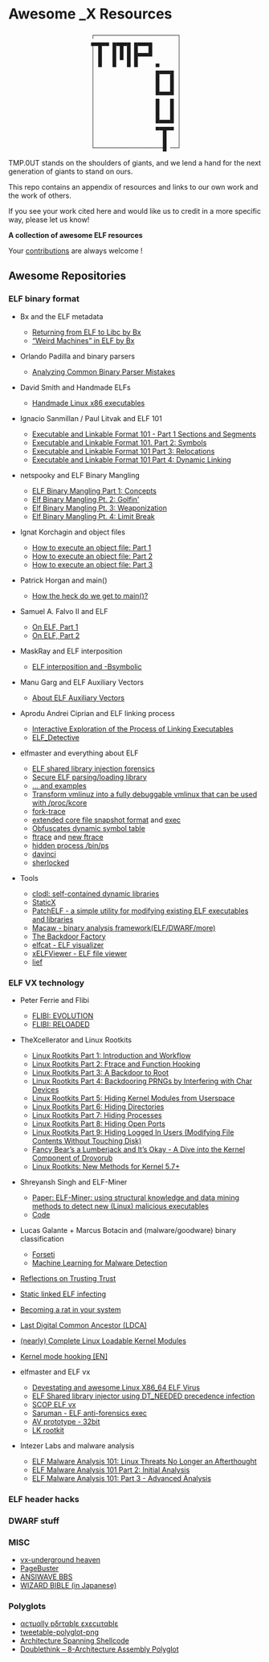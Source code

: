 # Awesome _X Resources

                           ┌───────────────────────┐                            
                           ▄▄▄▄▄ ▄▄▄▄▄ ▄▄▄▄▄       │                            
                           │ █   █ █ █ █   █       │                            
                           │ █   █ █ █ █▀▀▀▀       │                            
                           │ █   █   █ █     ▄     │                            
                           │                 ▄▄▄▄▄ │                            
                           │                 █   █ │                            
                           │                 █   █ │                            
                           │                 █▄▄▄█ │                            
                           │                 ▄   ▄ │                            
                           │                 █   █ │                            
                           │                 █   █ │                            
                           │                 █▄▄▄█ │                            
                           │                 ▄▄▄▄▄ │                            
                           │                   █   │                            
                           │                   █   │                            
                           └───────────────────█ ──┘ 

TMP.0UT stands on the shoulders of giants, and we lend a hand for the next generation of giants to stand on ours.

This repo contains an appendix of resources and links to our own work and the work of others.

If you see your work cited here and would like us to credit in a more specific way, please let us know!

**A collection of awesome ELF resources**

Your [contributions](contributing.md) are always welcome !

## Awesome Repositories

### ELF binary format

- Bx and the ELF metadata
  - [Returning from ELF to Libc by Bx](https://archive.org/details/Pocorgtfo00/page/n9/mode/1up?view=theater)
  - [“Weird Machines” in ELF by Bx](https://www.usenix.org/system/files/conference/woot13/woot13-shapiro.pdf)

- Orlando Padilla and binary parsers
  - [Analyzing Common Binary Parser Mistakes](http://www.uninformed.org/?v=all&a=12&t=txt)

- David Smith and Handmade ELFs
  - [Handmade Linux x86 executables](https://youtube.com/playlist?list=PLZCIHSjpQ12woLj0sjsnqDH8yVuXwTy3p)

- Ignacio Sanmillan / Paul Litvak and ELF 101
  - [Executable and Linkable Format 101 - Part 1 Sections and Segments](https://www.intezer.com/blog/research/executable-linkable-format-101-part1-sections-segments/)
  - [Executable and Linkable Format 101. Part 2: Symbols](https://www.intezer.com/blog/malware-analysis/executable-linkable-format-101-part-2-symbols/)
  - [Executable and Linkable Format 101 Part 3: Relocations](https://www.intezer.com/blog/malware-analysis/executable-and-linkable-format-101-part-3-relocations/)
  - [Executable and Linkable Format 101 Part 4: Dynamic Linking](https://www.intezer.com/blog/malware-analysis/executable-linkable-format-101-part-4-dynamic-linking/)

- netspooky and ELF Binary Mangling
  - [ELF Binary Mangling Part 1: Concepts](https://n0.lol/ebm/1.html)
  - [Elf Binary Mangling Pt. 2: Golfin'](https://n0.lol/ebm/2.html)
  - [Elf Binary Mangling Pt. 3: Weaponization](https://n0.lol/ebm/3.html)
  - [Elf Binary Mangling Pt. 4: Limit Break](https://n0.lol/ebm/4.html)

- Ignat Korchagin and object files
  - [How to execute an object file: Part 1](https://blog.cloudflare.com/how-to-execute-an-object-file-part-1/)
  - [How to execute an object file: Part 2](https://blog.cloudflare.com/how-to-execute-an-object-file-part-2/)
  - [How to execute an object file: Part 3](https://blog.cloudflare.com/how-to-execute-an-object-file-part-3/)

- Patrick Horgan and main()
  - [How the heck do we get to main()?](http://dbp-consulting.com/tutorials/debugging/linuxProgramStartup.html)

- Samuel A. Falvo II and ELF
  - [On ELF, Part 1](https://kestrelcomputer.github.io/kestrel/2018/01/29/on-elf)
  - [On ELF, Part 2](https://kestrelcomputer.github.io/kestrel/2018/02/01/on-elf-2)

- MaskRay and ELF interposition
  - [ELF interposition and -Bsymbolic](https://maskray.me/blog/2021-05-16-elf-interposition-and-bsymbolic)

- Manu Garg and ELF Auxiliary Vectors
  - [About ELF Auxiliary Vectors](https://articles.manugarg.com/aboutelfauxiliaryvectors.html)

- Aprodu Andrei Ciprian and ELF linking process
  - [Interactive Exploration of the Process of Linking Executables](https://github.com/Eteru/Elf-Detective---Bachelor-Paper/blob/master/thesis.pdf)
  - [ELF_Detective](https://github.com/Eteru/ELF-Detective)

- elfmaster and everything about ELF
  - [ELF shared library injection forensics](https://engineering.backtrace.io/2016-04-14-elf-shared-library-injection-forensics/)
  - [Secure ELF parsing/loading library](https://github.com/elfmaster/libelfmaster)
  - [... and examples](https://github.com/elfmaster/libelfmaster_examples)
  - [Transform vmlinuz into a fully debuggable vmlinux that can be used with /proc/kcore](https://github.com/elfmaster/kdress)
  - [fork-trace](https://github.com/elfmaster/fork_trace)
  - [extended core file snapshot format](https://github.com/elfmaster/ecfs) and [exec](https://github.com/elfmaster/ecfs_exec)
  - [Obfuscates dynamic symbol table](https://github.com/elfmaster/dsym_obfuscate)
  - [ftrace](https://github.com/elfmaster/ftrace) and [new ftrace](https://github.com/elfmaster/binflow)
  - [hidden process /bin/ps](https://github.com/elfmaster/taskverse)
  - [davinci](https://github.com/elfmaster/davinci)
  - [sherlocked](https://github.com/elfmaster/sherlocked)

- Tools
  - [clodl: self-contained dynamic libraries](https://github.com/tweag/clodl)
  - [StaticX ](https://github.com/JonathonReinhart/staticx)
  - [PatchELF - a simple utility for modifying existing ELF executables and libraries](https://github.com/NixOS/patchelf)
  - [Macaw - binary analysis framework(ELF/DWARF/more)](https://github.com/GaloisInc/macaw)
  - [The Backdoor Factory](https://github.com/Binject/backdoorfactory)
  - [elfcat - ELF visualizer](https://github.com/ruslashev/elfcat)
  - [xELFViewer - ELF file viewer](https://github.com/horsicq/XELFViewer)
  - [lief](https://github.com/lief-project/LIEF)
### ELF VX technology

- Peter Ferrie and Flibi
  - [FLIBI: EVOLUTION](http://pferrie.epizy.com/papers/flibi2.pdf?i=1)
  - [FLIBI: RELOADED](http://pferrie.epizy.com/papers/flibi3.pdf)

- TheXcellerator and Linux Rootkits
  - [Linux Rootkits Part 1: Introduction and Workflow](https://xcellerator.github.io/posts/linux_rootkits_01/)
  - [Linux Rootkits Part 2: Ftrace and Function Hooking](https://xcellerator.github.io/posts/linux_rootkits_02/)
  - [Linux Rootkits Part 3: A Backdoor to Root](https://xcellerator.github.io/posts/linux_rootkits_03/)
  - [Linux Rootkits Part 4: Backdooring PRNGs by Interfering with Char Devices](https://xcellerator.github.io/posts/linux_rootkits_04/)
  - [Linux Rootkits Part 5: Hiding Kernel Modules from Userspace](https://xcellerator.github.io/posts/linux_rootkits_05/)
  - [Linux Rootkits Part 6: Hiding Directories](https://xcellerator.github.io/posts/linux_rootkits_06/)
  - [Linux Rootkits Part 7: Hiding Processes](https://xcellerator.github.io/posts/linux_rootkits_07/)
  - [Linux Rootkits Part 8: Hiding Open Ports](https://xcellerator.github.io/posts/linux_rootkits_08/)
  - [Linux Rootkits Part 9: Hiding Logged In Users (Modifying File Contents Without Touching Disk)](https://xcellerator.github.io/posts/linux_rootkits_09/)
  - [Fancy Bear’s a Lumberjack and It’s Okay - A Dive into the Kernel Component of Drovorub](https://xcellerator.github.io/posts/linux_rootkits_10/)
  - [Linux Rootkits: New Methods for Kernel 5.7+](https://xcellerator.github.io/posts/linux_rootkits_11/)

- Shreyansh Singh and ELF-Miner
  - [Paper: ELF-Miner: using structural knowledge and data mining methods to detect new (Linux) malicious executables](https://link.springer.com/article/10.1007/s10115-011-0393-5)
  - [Code](https://github.com/shreyansh26/ELF-Miner)

- Lucas Galante + Marcus Botacin and (malware/goodware) binary classification
  - [Forseti](https://github.com/marcusbotacin/ELF.Classifier)
  - [Machine Learning for Malware Detection](https://github.com/marcusbotacin/ELF.Classifier/blob/master/paper/classifier.pdf)

- [Reflections on Trusting Trust](https://www.cs.cmu.edu/~rdriley/487/papers/Thompson_1984_ReflectionsonTrustingTrust.pdf)
- [Static linked ELF infecting](https://packetstormsecurity.com/files/34013/0x4553-Static_Infecting.html.html)
- [Becoming a rat in your system](https://devilinside.me/blogs/becoming-rat-your-system)
- [Last Digital Common Ancestor (LDCA)](https://github.com/mertyildiran/ldca/blob/master/linux_x86/dev.asm)
- [(nearly) Complete Linux Loadable Kernel Modules](http://www.ouah.org/LKM_HACKING.html)
- [Kernel mode hooking [EN]](https://is.muni.cz/el/fi/jaro2011/PV204/um/LinuxRootkits/sys_call_table_complete.htm)

- elfmaster and ELF vx
  - [Devestating and awesome Linux X86_64 ELF Virus](https://github.com/elfmaster/skeksi_virus)
  - [ELF Shared library injector using DT_NEEDED precedence infection](https://github.com/elfmaster/dt_infect)
  - [SCOP ELF vx](https://github.com/elfmaster/scop_virus_paper)
  - [Saruman - ELF anti-forensics exec](https://github.com/elfmaster/saruman)
  - [AV prototype - 32bit](https://github.com/elfmaster/avu32)
  - [LK rootkit](https://github.com/elfmaster/kprobe_rootkit)

- Intezer Labs and malware analysis
  - [ELF Malware Analysis 101: Linux Threats No Longer an Afterthought](https://www.intezer.com/blog/malware-analysis/elf-malware-analysis-101-linux-threats-no-longer-an-afterthought/)
  - [ELF Malware Analysis 101 Part 2: Initial Analysis](https://www.intezer.com/blog/malware-analysis/elf-malware-analysis-101-initial-analysis/)
  - [ELF Malware Analysis 101: Part 3 - Advanced Analysis](https://www.intezer.com/blog/malware-analysis/elf-malware-analysis-101-part-3-advanced-analysis/)

### ELF header hacks

### DWARF stuff

### MISC

- [vx-underground heaven](https://www.vx-underground.org/archive/VxHeaven/lib/vsp44.html)
- [PageBuster](https://rev.ng/blog/pagebuster/post.html)
- [ANSIWAVE BBS](https://ansiwave.net/)
- [WIZARD BIBLE (in Japanese)](https://wizardbible.github.io/)

### Polyglots

- [αcτµαlly pδrταblε εxεcµταblε](https://justine.lol/ape.html)
- [tweetable-polyglot-png](https://github.com/DavidBuchanan314/tweetable-polyglot-png)
- [Architecture Spanning Shellcode](http://phrack.org/issues/57/14.html#article)
- [Doublethink – 8-Architecture Assembly Polyglot](https://www.robertxiao.ca/hacking/defcon2018-assembly-polyglot/)
